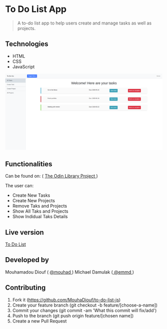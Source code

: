 # To Do List App 
> A to-do list app to help users create and manage tasks as well as projects.

## Technologies

- HTML
- CSS
- JavaScript

![screenshot](./src/screenshot.png)

## Functionalities

Can be found on: ( <a href="https://www.theodinproject.com/courses/javascript/lessons/library"> The Odin Library Project </a>)


The user can:

- Create New Tasks
- Create New Projects
- Remove Taks and Projects
- Show All Taks and Projects
- Show Indidual Taks Details

## Live version 
<a href="https://mouhadiouf.github.io/to-do-list-js/dist/index.html">To Do List</a>

## Developed by

Mouhamadou Diouf ( <a href="https://github.com/MouhaDiouf"> @mouhad </a>)
Michael Damulak (<a href="https://github.com/em-em-D"> @emmd </a>)

## Contributing

1. Fork it (https://github.com/MouhaDiouf/to-do-list-js)
2. Create your feature branch (git checkout -b feature/[choose-a-name])
3. Commit your changes (git commit -am 'What this commit will fix/add')
4. Push to the branch (git push origin feature/[chosen name])
5. Create a new Pull Request
